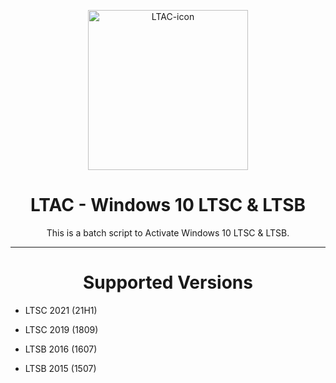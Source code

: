 <p align="center"><img src="https://github.com/crouch86/Win10-LTAC/assets/81594192/878c5f26-4566-4be1-b92b-12748e00b9e3" alt="LTAC-icon" height="256"></p>
<h1 align="center">LTAC - Windows 10 LTSC & LTSB</h1>

<p align="center">This is a batch script to Activate Windows 10 LTSC & LTSB.</p>
<hr>

<h1 align="center">Supported Versions</h1>

- LTSC 2021 (21H1)

- LTSC 2019 (1809)

- LTSB 2016 (1607)

- LTSB 2015 (1507)
